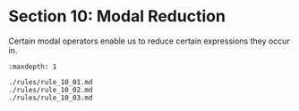 Section 10: Modal Reduction
===========================

Certain modal operators enable us to reduce certain expressions
they occur in.


```{toctree}
:maxdepth: 1

./rules/rule_10_01.md
./rules/rule_10_02.md
./rules/rule_10_03.md
```
